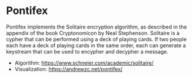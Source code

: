 # Pontifex

Pontifex implements the Solitaire encryption algorithm, as described in the appendix of the book Cryptonomicon by Neal Stephenson. Solitaire is a cypher that can be performed using a deck of playing cards. If two people each have a deck of playing cards in the same order, each can generate a keystream that can be used to encypher and decypher a message.

- Algorithm: https://www.schneier.com/academic/solitaire/
- Visualization: https://andrewzc.net/pontifex/
